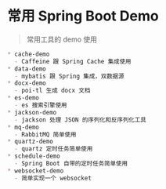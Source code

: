 # 常用 Spring Boot Demo

> 常用工具的 demo 使用
>

```markdown
* cache-demo
  - Caffeine 跟 Spring Cache 集成使用
* data-demo
  - mybatis 跟 Spring 集成，双数据源
* docx-demo
  - poi-tl 生成 docx 文档
* es-demo
  - es 搜索引擎使用
* jackson-demo
  - jackson 处理 JSON 的序列化和反序列化工具
* mq-demo
  - RabbitMQ 简单使用
* quartz-demo
  - quartz 定时任务简单使用
* schedule-demo
  - Spring Boot 自带的定时任务简单使用
* websocket-demo
  - 简单实现一个 websocket
```



